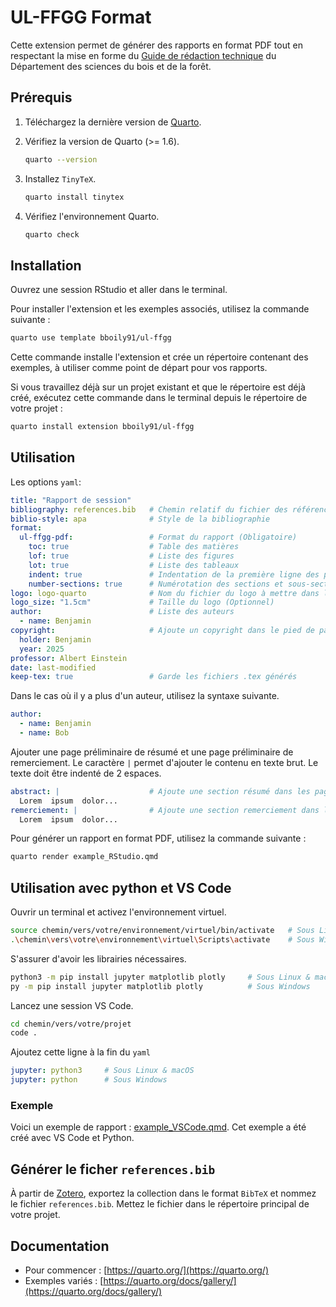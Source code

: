 
# UL-FFGG Format

Cette extension permet de générer des rapports en format PDF tout en respectant la mise en forme du [Guide de rédaction technique](https://www.scribd.com/document/791459777/Guide-de-Redaction-2012-2) du Département des sciences du bois et de la forêt.

## Prérequis

1. Téléchargez la dernière version de [Quarto](https://quarto.org/docs/get-started/).

2. Vérifiez la version de Quarto (>= 1.6).
   ```bash
   quarto --version
   ```

3. Installez `TinyTeX`.
   ```bash
   quarto install tinytex
   ```

4. Vérifiez l'environnement Quarto.
   ```bash
   quarto check
   ```

## Installation

Ouvrez une session RStudio et aller dans le terminal.

Pour installer l'extension et les exemples associés, utilisez la commande suivante : 
```bash
quarto use template bboily91/ul-ffgg
```

Cette commande installe l'extension et crée un répertoire contenant des exemples, à utiliser comme point de départ pour vos rapports.

Si vous travaillez déjà sur un projet existant et que le répertoire est déjà créé, exécutez cette commande dans le terminal depuis le répertoire de votre projet :
```bash
quarto install extension bboily91/ul-ffgg
```
## Utilisation

Les options `yaml`:
```yaml
title: "Rapport de session"
bibliography: references.bib   # Chemin relatif du fichier des références
biblio-style: apa              # Style de la bibliographie
format:
  ul-ffgg-pdf:                 # Format du rapport (Obligatoire)
    toc: true                  # Table des matières
    lof: true                  # Liste des figures
    lot: true                  # Liste des tableaux
    indent: true               # Indentation de la première ligne des paragraphes
    number-sections: true      # Numérotation des sections et sous-sections
logo: logo-quarto              # Nom du fichier du logo à mettre dans la page titre (Optionnel)
logo_size: "1.5cm"             # Taille du logo (Optionnel)
author:                        # Liste des auteurs
  - name: Benjamin
copyright:                     # Ajoute un copyright dans le pied de page (Optionnel)
  holder: Benjamin
  year: 2025
professor: Albert Einstein
date: last-modified
keep-tex: true                 # Garde les fichiers .tex générés 

```

Dans le cas où il y a plus d'un auteur, utilisez la syntaxe suivante.
```yaml
author: 
  - name: Benjamin
  - name: Bob
```
Ajouter une page préliminaire de résumé et une page préliminaire de remerciement. Le caractère `|` permet d'ajouter le contenu en texte brut. Le texte doit être indenté de 2 espaces.
```yaml
abstract: |                    # Ajoute une section résumé dans les pages préliminaires (Optionnel)
  Lorem  ipsum  dolor...
remerciement: |                # Ajoute une section remerciement dans les pages préliminaires (Optionnel)
  Lorem  ipsum  dolor...
```

Pour générer un rapport en format PDF, utilisez la commande suivante :
```bash
quarto render example_RStudio.qmd
```

## Utilisation avec python et VS Code

Ouvrir un terminal et activez l'environnement virtuel.
```bash
source chemin/vers/votre/environnement/virtuel/bin/activate   # Sous Linux & macOS
.\chemin\vers\votre\environnement\virtuel\Scripts\activate    # Sous Windows
```
S'assurer d'avoir les librairies nécessaires.
```bash
python3 -m pip install jupyter matplotlib plotly     # Sous Linux & macOS
py -m pip install jupyter matplotlib plotly          # Sous Windows
```

Lancez une session VS Code.
```bash
cd chemin/vers/votre/projet
code .
```

Ajoutez cette ligne à la fin du `yaml`
```yaml
jupyter: python3     # Sous Linux & macOS
jupyter: python      # Sous Windows
```
### Exemple

Voici un exemple de rapport : [example_VSCode.qmd](example_VSCode.qmd). Cet exemple a été créé avec VS Code et Python.

## Générer le ficher `references.bib`

À partir de [Zotero](https://docs.zotero-fr.org/kb/exporting/#), exportez la collection dans le format `BibTeX` et nommez le fichier `references.bib`. Mettez le fichier dans le répertoire principal de votre projet.

## Documentation

- Pour commencer : [https://quarto.org/](https://quarto.org/)
- Exemples variés : [https://quarto.org/docs/gallery/](https://quarto.org/docs/gallery/)

